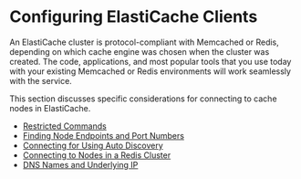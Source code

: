 # Configuring ElastiCache Clients<a name="ClientConfig"></a>

An ElastiCache cluster is protocol\-compliant with Memcached or Redis, depending on which cache engine was chosen when the cluster was created\. The code, applications, and most popular tools that you use today with your existing Memcached or Redis environments will work seamlessly with the service\.

This section discusses specific considerations for connecting to cache nodes in ElastiCache\.


+ [Restricted Commands](ClientConfig.RestrictedCommands.md)
+ [Finding Node Endpoints and Port Numbers](ClientConfig.FindingEndpointsAndPorts.md)
+ [Connecting for Using Auto Discovery](ClientConfig.AutoDiscovery.md)
+ [Connecting to Nodes in a Redis Cluster](ClientConfig.ReplicationGroup.md)
+ [DNS Names and Underlying IP](ClientConfig.DNS.md)